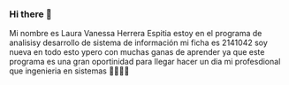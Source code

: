 ### Hi there 👋
Mi nombre es Laura Vanessa Herrera Espitia estoy en el programa de analisisy desarrollo de sistema de información mi ficha es 2141042 soy nueva en todo esto ypero con muchas ganas de aprender ya que este programa es una gran oportinidad para llegar hacer un dia mi profesdional que ingenieria en sistemas 🤞😊👩‍🎓
